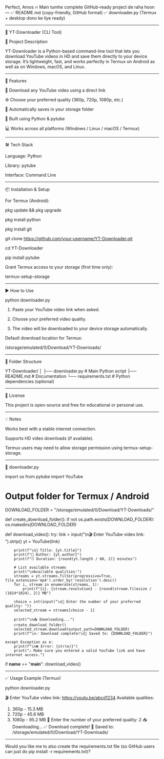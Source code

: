 Perfect, Amos 🔥
Main tumhe complete GitHub-ready project de raha hoon —
✅ README.md (copy-friendly, GitHub format)
✅ downloader.py (Termux + desktop dono ke liye ready)


---

🧰 YT-Downloader (CLI Tool)

📖 Project Description

YT-Downloader is a Python-based command-line tool that lets you download YouTube videos in HD and save them directly to your device storage.
It’s lightweight, fast, and works perfectly in Termux on Android as well as on Windows, macOS, and Linux.


---

🚀 Features

🎥 Download any YouTube video using a direct link

⚙️ Choose your preferred quality (360p, 720p, 1080p, etc.)

💾 Automatically saves in your storage folder

🐍 Built using Python & pytube

💻 Works across all platforms (Windows / Linux / macOS / Termux)



---

🛠️ Tech Stack

Language: Python

Library: pytube

Interface: Command Line



---

📦 Installation & Setup

For Termux (Android):

pkg update && pkg upgrade

pkg install python

pkg install git

git clone https://github.com/your-username/YT-Downloader.git

cd YT-Downloader

pip install pytube

Grant Termux access to your storage (first time only):

termux-setup-storage


---

▶️ How to Use

python downloader.py

1. Paste your YouTube video link when asked.


2. Choose your preferred video quality.


3. The video will be downloaded to your device storage automatically.



Default download location for Termux:

/storage/emulated/0/Download/YT-Downloads/


---

📁 Folder Structure

YT-Downloader/
│
├── downloader.py       # Main Python script
├── README.md           # Documentation
└── requirements.txt    # Python dependencies (optional)


---

📜 License

This project is open-source and free for educational or personal use.


---

💡 Notes

Works best with a stable internet connection.

Supports HD video downloads (if available).

Termux users may need to allow storage permission using termux-setup-storage.



---

🧩 downloader.py

import os
from pytube import YouTube

# Output folder for Termux / Android
DOWNLOAD_FOLDER = "/storage/emulated/0/Download/YT-Downloads/"

def create_download_folder():
    if not os.path.exists(DOWNLOAD_FOLDER):
        os.makedirs(DOWNLOAD_FOLDER)

def download_video():
    try:
        link = input("\n🎬 Enter YouTube video link: ").strip()
        yt = YouTube(link)

        print(f"\n📄 Title: {yt.title}")
        print(f"🎥 Author: {yt.author}")
        print(f"⏱ Duration: {round(yt.length / 60, 2)} minutes")

        # List available streams
        print("\nAvailable qualities:")
        streams = yt.streams.filter(progressive=True, file_extension='mp4').order_by('resolution').desc()
        for i, stream in enumerate(streams, 1):
            print(f"{i}. {stream.resolution} - {round(stream.filesize / (1024*1024), 2)} MB")

        choice = int(input("\n🔽 Enter the number of your preferred quality: "))
        selected_stream = streams[choice - 1]

        print("\n📥 Downloading...")
        create_download_folder()
        selected_stream.download(output_path=DOWNLOAD_FOLDER)
        print(f"\n✅ Download complete!\n📂 Saved to: {DOWNLOAD_FOLDER}")

    except Exception as e:
        print(f"\n❌ Error: {str(e)}")
        print("⚠️ Make sure you entered a valid YouTube link and have internet access.")

if __name__ == "__main__":
    download_video()


---

✅ Usage Example (Termux)

python downloader.py

🎬 Enter YouTube video link: https://youtu.be/abcd1234
Available qualities:
1. 360p - 15.3 MB
2. 720p - 45.6 MB
3. 1080p - 95.2 MB
🔽 Enter the number of your preferred quality: 2
📥 Downloading...
✅ Download complete!
📂 Saved to: /storage/emulated/0/Download/YT-Downloads/


---

Would you like me to also create the requirements.txt file (so GitHub users can just do pip install -r requirements.txt)?

